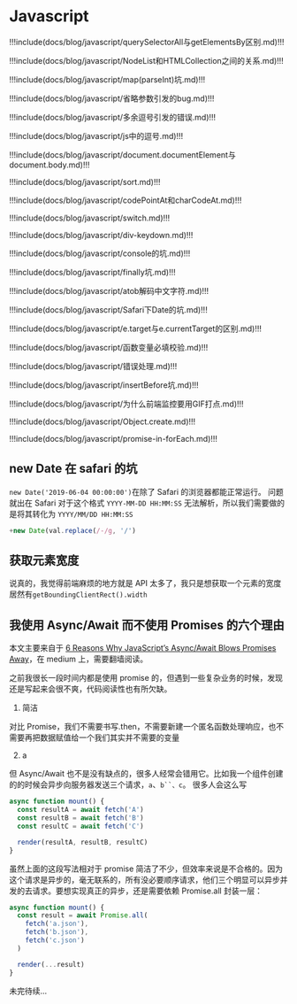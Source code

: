 # Javascript

<!-- prettier-ignore-start -->
!!!include(docs/blog/javascript/querySelectorAll与getElementsBy区别.md)!!!

!!!include(docs/blog/javascript/NodeList和HTMLCollection之间的关系.md)!!!

!!!include(docs/blog/javascript/map(parseInt)坑.md)!!!

!!!include(docs/blog/javascript/省略参数引发的bug.md)!!!

!!!include(docs/blog/javascript/多余逗号引发的错误.md)!!!

!!!include(docs/blog/javascript/js中的逗号.md)!!!

!!!include(docs/blog/javascript/document.documentElement与document.body.md)!!!

!!!include(docs/blog/javascript/sort.md)!!!

!!!include(docs/blog/javascript/codePointAt和charCodeAt.md)!!!

!!!include(docs/blog/javascript/switch.md)!!!

!!!include(docs/blog/javascript/div-keydown.md)!!!

!!!include(docs/blog/javascript/console的坑.md)!!!

!!!include(docs/blog/javascript/finally坑.md)!!!

!!!include(docs/blog/javascript/atob解码中文字符.md)!!!

!!!include(docs/blog/javascript/Safari下Date的坑.md)!!!

!!!include(docs/blog/javascript/e.target与e.currentTarget的区别.md)!!!

!!!include(docs/blog/javascript/函数变量必填校验.md)!!!

!!!include(docs/blog/javascript/错误处理.md)!!!

!!!include(docs/blog/javascript/insertBefore坑.md)!!!

!!!include(docs/blog/javascript/为什么前端监控要用GIF打点.md)!!!

!!!include(docs/blog/javascript/Object.create.md)!!!

!!!include(docs/blog/javascript/promise-in-forEach.md)!!!

<!-- prettier-ignore-end -->

## new Date 在 safari 的坑

`new Date('2019-06-04 00:00:00')`在除了 Safari 的浏览器都能正常运行。
问题就出在 Safari 对于这个格式 `YYYY-MM-DD HH:MM:SS` 无法解析，所以我们需要做的是将其转化为 `YYYY/MM/DD HH:MM:SS`

```js
+new Date(val.replace(/-/g, '/')
```

## 获取元素宽度

说真的，我觉得前端麻烦的地方就是 API 太多了，我只是想获取一个元素的宽度居然有`getBoundingClientRect().width`

## 我使用 Async/Await 而不使用 Promises 的六个理由

本文主要来自于 [6 Reasons Why JavaScript’s Async/Await Blows Promises Away](https://hackernoon.com/6-reasons-why-javascripts-async-await-blows-promises-away-tutorial-c7ec10518dd9)，在 medium 上，需要翻墙阅读。

之前我很长一段时间内都是使用 promise 的，但遇到一些复杂业务的时候，发现还是写起来会很不爽，代码阅读性也有所欠缺。

1. 简洁

对比 Promise，我们不需要书写.then，不需要新建一个匿名函数处理响应，也不需要再把数据赋值给一个我们其实并不需要的变量

2. a

但 Async/Await 也不是没有缺点的，很多人经常会错用它。比如我一个组件创建的的时候会异步向服务器发送三个请求，`a`、` b``、c `。
很多人会这么写

```js
async function mount() {
  const resultA = await fetch('A')
  const resultB = await fetch('B')
  const resultC = await fetch('C')

  render(resultA, resultB, resultC)
}
```

虽然上面的这段写法相对于 promise 简洁了不少，但效率来说是不合格的。因为这个请求是异步的，毫无联系的，所有没必要顺序请求，他们三个明显可以异步并发的去请求。要想实现真正的异步，还是需要依赖 Promise.all 封装一层：

```js
async function mount() {
  const result = await Promise.all(
    fetch('a.json'),
    fetch('b.json'),
    fetch('c.json')
  )

  render(...result)
}
```

未完待续...
